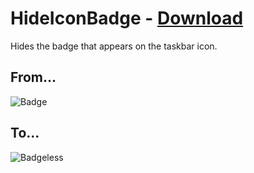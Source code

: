 # HideIconBadge - [Download](https://betterdiscord.app/Download?id=189)

Hides the badge that appears on the taskbar icon.

## From...

![Badge](https://i.imgur.com/DBqBG5B.png)

## To...
![Badgeless](https://i.imgur.com/b3jh72H.png)


